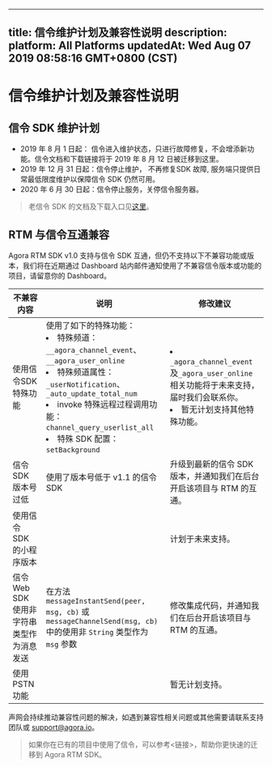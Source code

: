 
---
title: 信令维护计划及兼容性说明
description: 
platform: All Platforms
updatedAt: Wed Aug 07 2019 08:58:16 GMT+0800 (CST)
---
# 信令维护计划及兼容性说明
## 信令 SDK 维护计划

- 2019 年 8 月 1 日起： 信令进入维护状态，只进行故障修复，不会增添新功能。信令文档和下载链接将于 2019 年 8 月 12 日被迁移到这里。
- 2019 年 12 月 31 日起：信令停止维护， 不再修复SDK 故障, 服务端只提供日常最低限度维护以保障信令 SDK 仍然可用。
- 2020 年 6 月 30 日起：信令停止服务，关停信令服务器。

> 老信令 SDK 的文档及下载入口见[这里](https://docs.agora.io/cn/Signaling/product_signaling?platform=All%20Platforms)。

## RTM 与信令互通兼容

Agora RTM SDK v1.0 支持与信令 SDK 互通，但仍不支持以下不兼容功能或版本，我们将在近期通过 Dashboard 站内邮件通知使用了不兼容信令版本或功能的项目，请留意你的 Dashboard。

| 不兼容内容                              | 说明                                                         | 修改建议                                                     |
| -------------------------------------------- | ---------------------------------------------------------- | ------------------------------------------------------------- |
| 使用信令SDK特殊功能          | 使用了如下的特殊功能：<li>特殊频道： <code>\__agora_channel_event</code>、<code>\__agora_user_online</code>  <li>特殊频道属性：  <code>_userNotification</code>、<code> _auto_update_total_num</code> <li>invoke 特殊远程过程调用功能： <code>channel_query_userlist_all</code> <li> 特殊 SDK 配置： <code>setBackground</code> | <li><code>_agora_channel_event</code> 及<code>_agora_user_online</code> 相关功能将于未来支持，届时我们会联系你。<li> 暂无计划支持其他特殊功能。 |
| 信令 SDK 版本号过低            | 使用了版本号低于 v1.1 的信令 SDK     | 升级到最新的信令 SDK 版本，并通知我们在后台开启该项目与 RTM 的互通。 |
| 使用信令 SDK 的小程序版本 |                                                                  | 计划于未来支持。|
| 信令 Web SDK 使用非字符串类型作为消息发送 | 在方法 `messageInstantSend(peer, msg, cb)` 或 `messageChannelSend(msg, cb)` 中的使用非 `String` 类型作为 `msg` 参数 | 修改集成代码，并通知我们在后台开启该项目与 RTM 的互通。 |
| 使用 PSTN 功能                      |                                                                 | 暂无计划支持。|

声网会持续推动兼容性问题的解决，如遇到兼容性相关问题或其他需要请联系支持团队或 support@agora.io。
	
> 如果你在已有的项目中使用了信令，可以参考<链接>，帮助你更快速的迁移到 Agora RTM SDK。







